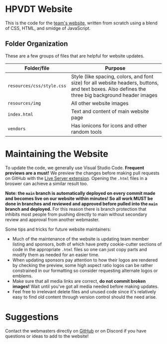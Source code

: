 # HPVDT Website

This is the code for the [team's website](https://hpvdt.ca/), written from scratch using a blend of CSS, HTML, and smidge of JavaScript.

## Folder Organization

These are a few groups of files that are helpful for website updates. 

| Folder/file | Purpose |
| --- | ---|
| `resources/css/style.css` | Style (like spacing, colors, and font size) for all website headers, buttons, and text boxes. Also defines the three big background header images |
| `resources/img` | All other website images |
| `index.html` | Text and content of main website page |
| `vendors` | Has ionicons for icons and other random tools |

# Maintaining the Website

To update the code, we generally use Visual Studio Code. **Frequent previews are a must!** We preview the changes before making pull requests on GitHub with the [Live Server extension](https://marketplace.visualstudio.com/items?itemName=ritwickdey.LiveServer). Opening the `.html` files in a broswer can achieve a similar result too.

**Note: the `main` branch is automatically deployed on every commit made and becomes live on our website within minutes! So all work MUST be done in branches and reviewed and approved before pulled into the `main` branch and deployed.** For this reason there is branch protection that inhibits most people from pushing directly to main without secondary review and approval from another webmaster.

Some tips and tricks for future website maintainers:

- Much of the maintenance of the website is updating team member listing and sponsors, both of which have pretty cookie-cutter sections of code in the appropriate `.html` files so one can just copy parts and modify them as needed for an easier time.
- When updating sponsors pay attention to how their logos are rendered by checking the preview, some high aspect ratio logos can be rather constrained in our formatting so consider requesting alternate logos or emblems.
- Make sure that all media links are correct, **do not commit broken images!** Wait until you've got all media needed before making updates.
- Feel free to irrelevant delete files and unused code since it's relatively easy to find old content through version control should the need arise.

# Suggestions

Contact the webmasters directly on [GitHub](https://github.com/orgs/hpvdt/teams/webmasters) or on Discord if you have questions or ideas to add to the website!

